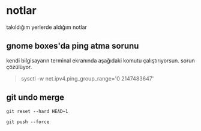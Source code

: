 # notlar
takıldığım yerlerde aldığım notlar

## gnome boxes'da ping atma sorunu

kendi bilgisayarın terminal ekranında aşağıdaki komutu çalıştırıyorsun. sorun çözülüyor.

> sysctl -w net.ipv4.ping_group_range='0 2147483647'

## git undo merge

```
git reset --hard HEAD~1
```
```
git push --force
```
